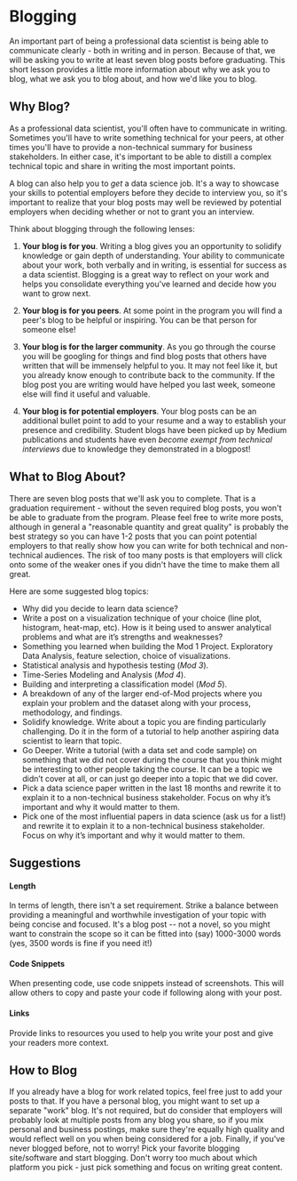 # Blogging

An important part of being a professional data scientist is being able to communicate clearly - both in writing and in person. Because of that, we will be asking you to write at least seven blog posts before graduating. This short lesson provides a little more information about why we ask you to blog, what we ask you to blog about, and how we'd like you to blog.

## Why Blog?

As a professional data scientist, you'll often have to communicate in writing. Sometimes you'll have to write something technical for your peers, at other times you'll have to provide a non-technical summary for business stakeholders. In either case, it's important to be able to distill a complex technical topic and share in writing the most important points.

A blog can also help you to *get* a data science job. It's a way to showcase your skills to potential employers before they decide to interview you, so it's important to realize that your blog posts may well be reviewed by potential employers when deciding whether or not to grant you an interview.

Think about blogging through the following lenses:

1. **Your blog is for you**. Writing a blog gives you an opportunity to solidify knowledge or gain depth of understanding. Your ability to communicate about your work, both verbally and in writing, is essential for success as a data scientist. Blogging is a great way to reflect on your work and helps you consolidate everything you've learned and decide how you want to grow next.

2. **Your blog is for you peers**. At some point in the program you will find a peer's blog to be helpful or inspiring. You can be that person for someone else!

3. **Your blog is for the larger community**. As you go through the course you will be googling for things and find blog posts that others have written that will be immensely helpful to you. It may not feel like it, but you already know enough to contribute back to the community. If the blog post you are writing would have helped you last week, someone else will find it useful and valuable.

4. **Your blog is for potential employers**. Your blog posts can be an additional bullet point to add to your resume and a way to establish your presence and credibility. Student blogs have been picked up by Medium publications and students have even _become exempt from technical interviews_ due to knowledge they demonstrated in a blogpost!

## What to Blog About?

There are seven blog posts that we'll ask you to complete. That is a graduation requirement - without the seven required blog posts, you won't be able to graduate from the program. Please feel free to write more posts, although in general a "reasonable quantity and great quality" is probably the best strategy so you can have 1-2 posts that you can point potential employers to that really show how you can write for both technical and non-technical audiences. The risk of too many posts is that employers will click onto some of the weaker ones if you didn't have the time to make them all great.

Here are some suggested blog topics:
* Why did you decide to learn data science?
* Write a post on a visualization technique of your choice (line plot, histogram, heat-map, etc). How is it being used to answer analytical problems and what are it’s strengths and weaknesses?
* Something you learned when building the Mod 1 Project. Exploratory Data Analysis, feature selection, choice of visualizations.
* Statistical analysis and hypothesis testing (_Mod 3_).
* Time-Series Modeling and Analysis (_Mod 4_).
* Building and interpreting a classification model (_Mod 5_).
* A breakdown of any of the larger end-of-Mod projects where you explain your problem and the dataset along with your process, methodology, and findings.
* Solidify knowledge. Write about a topic you are finding particularly challenging. Do it in the form of a tutorial to help another aspiring data scientist to learn that topic.
* Go Deeper. Write a tutorial (with a data set and code sample) on something that we did not cover during the course that you think might be interesting to other people taking the course. It can be a topic we didn’t cover at all, or can just go deeper into a topic that we did cover.
* Pick a data science paper written in the last 18 months and rewrite it to explain it to a non-technical business stakeholder. Focus on why it’s important and why it would matter to them.
* Pick one of the most influential papers in data science (ask us for a list!) and rewrite it to explain it to a non-technical business stakeholder. Focus on why it’s important and why it would matter to them.

## Suggestions

#### Length
In terms of length, there isn't a set requirement. Strike a balance between providing a meaningful and worthwhile investigation of your topic with being concise and focused. It's a blog post -- not a novel, so you might want to constrain the scope so it can be fitted into (say) 1000-3000 words (yes, 3500 words is fine if you need it!)

#### Code Snippets
When presenting code, use code snippets instead of screenshots. This will allow others to copy and paste your code if following along with your post.

#### Links
Provide links to resources you used to help you write your post and give your readers more context.

## How to Blog

If you already have a blog for work related topics, feel free just to add your posts to that. If you have a personal blog, you might want to set up a separate "work" blog. It's not required, but do consider that employers will probably look at multiple posts from any blog you share, so if you mix personal and business postings, make sure they're equally high quality and would reflect well on you when being considered for a job. Finally, if you've never blogged before, not to worry! Pick your favorite blogging site/software and start blogging. Don't worry too much about which platform you pick - just pick something and focus on writing great content.
